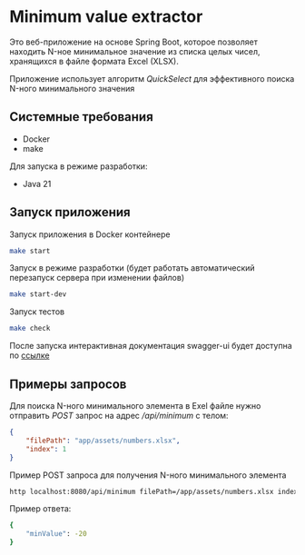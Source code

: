 # Minimum value extractor

Это веб-приложение на основе Spring Boot, которое позволяет находить N-ное минимальное значение из списка целых чисел, хранящихся в файле формата Excel (XLSX).

Приложение использует алгоритм *QuickSelect* для эффективного поиска N-ного минимального значения

## Системные требования

- Docker
- make

Для запуска в режиме разработки:

- Java 21

## Запуск приложения

Запуск приложения в Docker контейнере

```bash
make start
```

Запуск в режиме разработки (будет работать автоматический перезапуск сервера при изменении файлов)

```bash
make start-dev
```

Запуск тестов

```bash
make check
```

После запуска интерактивная документация swagger-ui будет доступна по [ссылке](http://localhost:8080/swagger-ui/index.html)

## Примеры запросов

Для поиска N-ного минимального элемента в Exel файле нужно отправить *POST* запрос на адрес */api/minimum* с телом:

```json
{
    "filePath": "app/assets/numbers.xlsx",
    "index": 1
}
```

Пример POST запроса для получения N-ного минимального элемента

```bash
http localhost:8080/api/minimum filePath=/app/assets/numbers.xlsx index=1
```

Пример ответа:

```bash
{
    "minValue": -20
}
```
